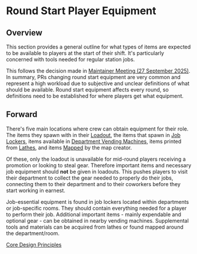 # Round Start Player Equipment

## Overview

This section provides a general outline for what types of items are expected to be available to players at the start of their shift. It's particularly concerned with tools needed for regular station jobs.

This follows the decision made in [Maintainer Meeting (27 September 2025)](https://hedgedoc.spacestation14.com/Wtd4OwYZThqutLbR3y-e4g#Roundstart-Locker-and-Vendor-Equipment-ArtisticRoomba). In summary, PRs changing round start equipment are very common and represent a high workload due to subjective and unclear definitions of what should be available. Round start equipment affects every round, so definitions need to be established for where players get what equipment.

## Forward

There's five main locations where crew can obtain equipment for their role. The items they spawn with in their [Loadout](starting-equipment/loadouts.md), the items that spawn in [Job Lockers](starting-equipment/lockers.md), items available in [Department Vending Machines](starting-equipment/vendors.md), items printed from [Lathes](starting-equipment/lathes.md), and items [Mapped](starting-equipment/mapped.md) by the map creator.

Of these, only the loadout is unavailable for mid-round players receiving a promotion or looking to steal gear. Therefore important items and necessary job equipment should **not** be given in loadouts. This pushes players to visit their department to collect the gear needed to properly do their jobs, connecting them to their department and to their coworkers before they start working in earnest.

Job-essential equipment is found in job lockers located within departments or job-specific rooms. They should contain everything needed for a player to perform their job. Additional important items - mainly expendable and optional gear - can be obtained in nearby vending machines. Supplemental tools and materials can be acquired from lathes or found mapped around the department/room.


[Core Design Principles](../core-design/design-principles.md)